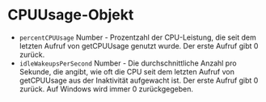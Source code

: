 # CPUUsage-Objekt

* `percentCPUUsage` Number - Prozentzahl der CPU-Leistung, die seit dem letzten Aufruf von getCPUUsage genutzt wurde. Der erste Aufruf gibt 0 zurück.
* `idleWakeupsPerSecond` Number - Die durchschnittliche Anzahl pro Sekunde, die angibt, wie oft die CPU seit dem letzten Aufruf von getCPUUsage aus der Inaktivität aufgewacht ist. Der erste Aufruf gibt 0 zurück. Auf Windows wird immer 0 zurückgegeben.